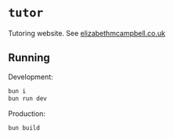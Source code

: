 # `tutor`
Tutoring website. See [elizabethmcampbell.co.uk](https://elizabethmcampbell.co.uk)

## Running

Development:
```sh
bun i
bun run dev
```

Production:
```sh
bun build
```
